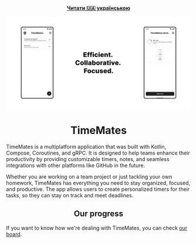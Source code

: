<center><b><a href="README-uk.md">Читати 🇺🇦 українською</a></b></center>

![poster](docs/images/en/github_poster.png)

# <center>TimeMates</center>

TimeMates is a multiplatform application that was built with Kotlin, Compose,
 Coroutines, and gRPC.
It is designed to help teams enhance their productivity by providing customizable timers,
 notes, and seamless integrations with other platforms like GitHub in the future.

Whether you are working on a team project or just tackling your own homework, TimeMates has everything you need to
stay organized, focused, and productive.
The app allows users to create personalized timers for their tasks,
so they can stay on track and meet deadlines.

## <center>Our progress</center>
If you want to know how we're dealing with TimeMates, you can check [our
board](https://github.com/orgs/timemates/projects/3/views/2).